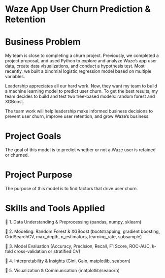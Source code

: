 # Waze App User Churn Prediction & Retention

# Business Problem
My team is close to completing a churn project. Previously, we completed a project proposal, and used Python to explore and analyze Waze’s app user data, create data visualizations, and conduct a hypothesis test. Most recently, we built a binomial logistic regression model based on multiple variables.
 
Leadership appreciates all our hard work. Now, they want my team to build a machine learning model to predict user churn. To get the best results, my team decides to build and test two tree-based models: random forest and XGBoost.

The team work will help leadership make informed business decisions to prevent user churn, improve user retention, and grow Waze’s business.

# Project Goals
The goal of this model is to predict whether or not a Waze user is retained or churned.

# Project Purpose
The purpose of this model is to find factors that drive user churn.

# Skills and Tools Applied
🔹 1. Data Understanding & Preprocessing (pandas, numpy, sklearn)

🔹 2. Modeling: Random Forest & XGBoost 
         (bootstrapping, gradient boosting, GridSearchCV, max_depth, n_estimators, learning_rate, subsample)

🔹 3. Model Evaluation (Accuracy, Precision, Recall, F1 Score, ROC-AUC, k-fold cross-validation or  stratified CV)

🔹 4. Interpretability & Insights (Gini, Gain, matplotlib, seaborn)

🔹 5. Visualization & Communication (matplotlib/seaborn)
